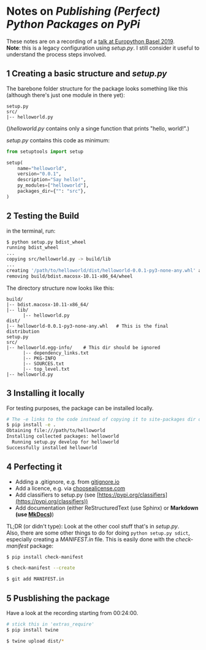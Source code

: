 # Notes on *Publishing (Perfect) Python Packages on PyPi*
These notes are on a recording of a [talk at Europython Basel 2019](https://www.youtube.com/watch?v=GIF3LaRqgXo).  
**Note**: this is a legacy configuration using  *setup.py*. I still consider it useful to understand the process steps involved.


## 1 Creating a basic structure and *setup.py*
The barebone folder structure for the package looks something like this (although there's just one module in there yet):
```
setup.py
src/
|-- helloworld.py
```  
()*helloworld.py* contains only a singe function that prints "hello, world!".)

*setup.py* contains this code as minimum:  
```PYTHON
from setuptools import setup

setup(
    name="helloworld",
    version="0.0.1",
    description="Say hello!",
    py_modules=["helloworld"],
    packages_dir={"": "src"},
)
```


## 2 Testing the Build
in the terminal, run:
```BASH
$ python setup.py bdist_wheel
running bdist_wheel
...
copying src/helloworld.py -> build/lib
...
creating '/path/to/helloworld/dist/helloworld-0.0.1-py3-none-any.whl' and adding '.' to it
removing build/bdist.macosx-10.11-x86_64/wheel
```

The directory structure now looks like this:
```
build/
|-- bdist.macosx-10.11-x86_64/
|-- lib/
      |-- helloworld.py
dist/
|-- helloworld-0.0.1-py3-none-any.whl   # This is the final distribution
setup.py
src/
|-- helloworld.egg-info/    # This dir should be ignored
      |-- dependency_links.txt
      |-- PKG-INFO
      |-- SOURCES.txt
      |-- top_level.txt
|-- helloworld.py
```  

## 3 Installing it locally
For testing purposes, the package can be installed locally.
```BASH
# The -e links to the code instead of copying it to site-packages dir of the python distribution
$ pip install -e .
Obtaining file:///path/to/helloworld
Installing collected packages: helloworld
  Running setup.py develop for helloworld
Successfully installed helloworld
```

## 4 Perfecting it
- Adding a .gitignore, e.g. from [gitignore.io](https://gitignore.io)
- Add a licence, e.g. via [choosealicense.com](https://choosealicense.com)
- Add classifiers to setup.py (see [https://pypi.org/classifiers](https://pypi.org/classifiers))
- Add documentation (either ReStructuredText (use Sphinx) or **Markdown (use [MkDocs](https://www.mkdocs.org/))**)

TL;DR (or didn't type): Look at the other cool stuff that's in *setup.py*.  
Also, there are some other things to do for doing `python setup.py sdict`, especially creating a *MANIFEST.in* file. This is easily done with the *check-manifest* package:
```BASH
$ pip install check-manifest

$ check-manifest --create

$ git add MANIFEST.in
```

## 5 Pusblishing the package
Have a look at the recording starting from 00:24:00.

```BASH
# stick this in 'extras_require'
$ pip install twine

$ twine upload dist/*
```
